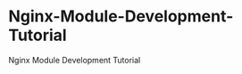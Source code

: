 Nginx-Module-Development-Tutorial
=================================

Nginx Module Development Tutorial

